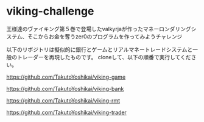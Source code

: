 # viking-challenge
王様達のヴァイキング第５巻で登場したvalkyrjaが作ったマネーロンダリングシステム、そこからお金を奪うzer0のプログラムを作ってみようチャレンジ

以下のリポジトリは擬似的に銀行とゲームとリアルマネートレードシステムと一般のトレーダーを再現したものです。
cloneして、以下の順番で実行してください。

https://github.com/TakutoYoshikai/viking-game

https://github.com/TakutoYoshikai/viking-bank

https://github.com/TakutoYoshikai/viking-rmt

https://github.com/TakutoYoshikai/viking-trader
